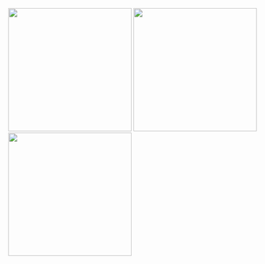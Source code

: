 <img src="https://github.com/user-attachments/assets/c4d438c8-a707-4fd1-8bbf-e3cc0eb7916a" width="250"/>	
<img src="https://github.com/user-attachments/assets/46272727-57bd-470e-aa67-2c7abb1535d4" width="250"/>	
<img src="https://github.com/user-attachments/assets/5ec04f0d-a116-4317-aeb6-fe9fffe0b7d3" width="250"/>
